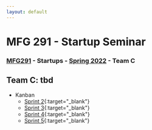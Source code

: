 ```yaml
---
layout: default
---
```


# MFG 291 - Startup Seminar

### [MFG291](../) - Startups - [Spring 2022](./) - Team C

## Team C: tbd

- Kanban
    - [Sprint 2](){:target="_blank"}
    - [Sprint 3](){:target="_blank"}
    - [Sprint 4](){:target="_blank"}
    - [Sprint 5](){:target="_blank"}